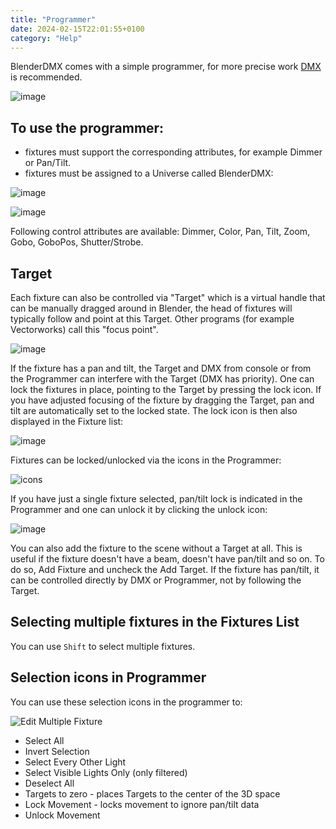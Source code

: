 ```yaml
---
title: "Programmer"
date: 2024-02-15T22:01:55+0100
category: "Help"
---
```


BlenderDMX comes with a simple programmer, for more precise work [DMX](../dmx) is recommended.

![image](../media/programmer.png)

## To use the programmer:

- fixtures must support the corresponding attributes, for example Dimmer or Pan/Tilt.
- fixtures must be assigned to a Universe called BlenderDMX:

![image](../media/protocols_blenderdmx.png)

![image](../media/fixtures_list.png)


Following control attributes are available: Dimmer, Color, Pan, Tilt, Zoom, Gobo, GoboPos, Shutter/Strobe.

## Target

Each fixture can also be controlled via "Target" which is a virtual handle that
can be manually dragged around in Blender, the head of fixtures will typically
follow and point at this Target. Other programs (for example Vectorworks) call
this "focus point".

![image](https://github.com/open-stage/blender-dmx/assets/3680926/d7f6462b-23c2-4076-8b15-3de7b3615486)

If the fixture has a pan and tilt, the Target and DMX from console or from the
Programmer can interfere with the Target (DMX has priority). One can lock the
fixtures in place, pointing to the Target by pressing the lock icon. If you
have adjusted focusing of the fixture by dragging the Target, pan and tilt are
automatically set to the locked state. The lock icon is then also displayed in
the Fixture list:

![image](../media/fixtures_locked.png)

Fixtures can be locked/unlocked via the icons in the Programmer:

![icons](../media/selection.png)

If you have just a single fixture selected, pan/tilt lock is indicated in the
Programmer and one can unlock it by clicking the unlock icon:

![image](../media/single_fixture_locked.png)

You can also add the fixture to the scene without a Target at all. This is
useful if the fixture doesn't have a beam, doesn't have pan/tilt and so on. To
do so, Add Fixture and uncheck the Add Target. If the fixture has pan/tilt, it
can be controlled directly by DMX or Programmer, not by following the Target.

## Selecting multiple fixtures in the Fixtures List

You can use `Shift` to select multiple fixtures.

## Selection icons in Programmer

You can use these selection icons in the programmer to:

![Edit Multiple Fixture](../media/selection.png)

- Select All
- Invert Selection
- Select Every Other Light
- Select Visible Lights Only (only filtered)
- Deselect All
- Targets to zero - places Targets to the center of the 3D space
- Lock Movement - locks movement to ignore pan/tilt data
- Unlock Movement

